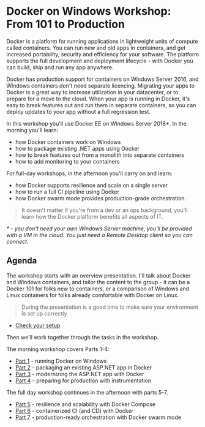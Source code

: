 # Docker on Windows Workshop: From 101 to Production

Docker is a platform for running applications in lightweight units of compute called containers. You can run new and old apps in containers, and get increased portability, security and efficiency for your software. The platform supports the full development and deployment lifecycle - with Docker you can build, ship and run any app anywhere.

Docker has production support for containers on Windows Server 2016, and Windows containers don't need separate licencing. Migrating your apps to Docker is a great way to increase utilization in your datacenter, or to prepare for a move to the cloud. When your app is running in Docker, it's easy to break features out and run them in separate containers, so you can deploy updates to your app without a full regression test.

In this workshop you'll use Docker EE on Windows Server 2016*. In the morning you'll learn:

- how Docker containers work on Windows
- how to package existing .NET apps using Docker
- how to break features out from a monolith into separate containers
- how to add monitoring to your containers

For full-day workshops, in the afternoon you'll carry on and learn:

- how Docker supports resilience and scale on a single server
- how to run a full CI pipeline using Docker
- how Docker swarm mode provides production-grade orchestration.

> It doesn't matter if you're from a dev or an ops background, you'll learn how the Docker platform benefits all aspects of IT.

_* - you don't need your own Windows Server machine, you'll be provided with a VM in the cloud. You just need a Remote Desktop client so you can connect._

## Agenda

The workshop starts with an overview presentation. I'll talk about Docker and Windows containers, and tailor the content to the group - it can be a Docker 101 for folks new to containers, or a comparison of Windows and Linux containers for folks already comfortable with Docker on Linux.

> During the presentation is a good time to make sure your environment is set up correctly

- [Check your setup](setup.md)

Then we'll work together through the tasks in the workshop.

The morning workshop covers Parts 1-4:

- [Part 1](part-1.md) - running Docker on Windows
- [Part 2](part-2.md) - packaging an existing ASP.NET app in Docker
- [Part 3](part-3.md) - modernizing the ASP.NET app with Docker
- [Part 4](part-4.md) - preparing for production with instrumentation

The full day workshop continues in the afternoon with parts 5-7.

- [Part 5](part-5.md) - resilience and scalability with Docker Compose
- [Part 6](part-6.md) - containerized CI (and CD) with Docker
- [Part 7](part-7.md) - production-ready orchestration with Docker swarm mode


